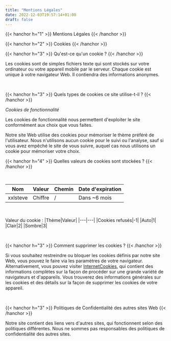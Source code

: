 ```yaml
---
title: "Mentions Légales"
date: 2022-12-03T19:57:14+01:00
draft: false
---
```


{{< hanchor h="1" >}}
Mentions Légales
{{< /hanchor >}}

{{< hanchor h="2" >}}
Cookies
{{< /hanchor >}}

{{< hanchor h="3" >}}
Qu'est-ce qu'un cookie ?
{{< /hanchor >}}

Les cookies sont de simples fichiers texte qui sont stockés sur votre ordinateur ou votre appareil mobile par le serveur. Chaque cookie est unique à votre navigateur Web. Il contiendra des informations anonymes.

&nbsp;

{{< hanchor h="3" >}}
Quels types de cookies ce site utilise-t-il ?
{{< /hanchor >}}

*Cookies de fonctionnalité*

Les cookies de fonctionnalité nous permettent d'exploiter le site conformément aux choix que vous faites.

Notre site Web utilise des cookies pour mémoriser le thème préféré de l'utilisateur. Nous n'utilisons aucun cookie pour le suivi ou l'analyse, sauf si vous avez empêché le site de vous suivre, auquel cas nous utilisons un cookie pour mémoriser votre choix.

{{< hanchor h="4" >}}
Quelles valeurs de cookies sont stockées ?
{{< /hanchor >}}

&nbsp;

|Nom|Valeur|Chemin|Date d'expiration|
|---|---|---|---|
|xxlsteve|Chiffre|/|Dans ~6 mois|

&nbsp;

Valeur du cookie :
|Thème|Valeur|
|---|---|
|Cookies refusés|-1|
|Auto|1|
|Clair|2|
|Sombre|3|

&nbsp;

{{< hanchor h="3" >}}
Comment supprimer les cookies ?
{{< /hanchor >}}

Si vous souhaitez restreindre ou bloquer les cookies définis par notre site Web, vous pouvez le faire via les paramètres de votre navigateur. Alternativement, vous pouvez visiter [InternetCookies](https://www.internetcookies.com), qui contient des informations complètes sur la façon de procéder sur une grande variété de navigateurs et d'appareils. Vous trouverez des informations générales sur les cookies et des détails sur la façon de supprimer les cookies de votre appareil.

&nbsp;

{{< hanchor h="3" >}}
Politiques de Confidentialité des autres sites Web
{{< /hanchor >}}

Notre site contient des liens vers d'autres sites, qui fonctionnent selon des politiques différentes. Nous ne sommes pas responsables des politiques de confidentialité des autres sites.